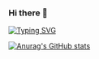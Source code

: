 ### Hi there 👋

<!--
**GrapplerLion/GrapplerLion** is a ✨ _special_ ✨ repository because its `README.md` (this file) appears on your GitHub profile.

Here are some ideas to get you started:

- 🔭 I’m currently working on ...
- 🌱 I’m currently learning ...
- 👯 I’m looking to collaborate on ...
- 🤔 I’m looking for help with ...
- 💬 Ask me about ...
- 📫 How to reach me: ...
- 😄 Pronouns: ...
- ⚡ Fun fact: ...
-->

[![Typing SVG](https://readme-typing-svg.herokuapp.com?color=%2336BCF7&lines=QA+Engineer+software)](https://git.io/typing-svg)




[![Anurag's GitHub stats](https://github-readme-stats.vercel.app/api?GrapplerLion=anuraghazra)](https://github.com/GrapplerLion/github-readme-stats)
